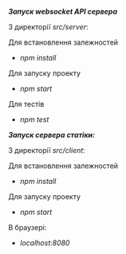 ***Запуск websocket API сервера***

З директорії *src/server*:

Для встановлення залежностей
- *npm install*
 
Для запуску проекту
- *npm start*

Для тестів
- *npm test*


***Запуск сервера статіки:***

З директорії *src/client*:

Для встановлення залежностей
- *npm install*

Для запуску проекту
- *npm start*

В браузері: 
- *localhost:8080*
